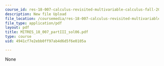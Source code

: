 ```yaml
---
course_id: res-18-007-calculus-revisited-multivariable-calculus-fall-2011
description: New file Upload
file_location: /coursemedia/res-18-007-calculus-revisited-multivariable-calculus-fall-2011/4941cf7e2ebb0ff97ab4d6d5f6e0105a_MITRES_18_007_partIII_sol06.pdf
file_type: application/pdf
layout: pdf
title: MITRES_18_007_partIII_sol06.pdf
type: course
uid: 4941cf7e2ebb0ff97ab4d6d5f6e0105a

---
```

None